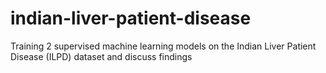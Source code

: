 # indian-liver-patient-disease
Training 2 supervised machine learning models on the Indian Liver Patient Disease (ILPD) dataset and discuss findings
